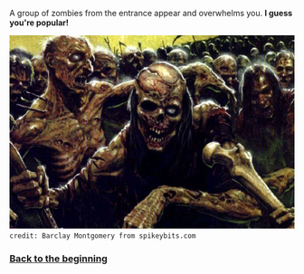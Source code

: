 A group of zombies from the entrance appear and overwhelms you. **I guess you're popular!**

![zombie_horde](../images/blood/horde.jpg)  
`credit: Barclay Montgomery from spikeybits.com`

### [Back to the beginning](../beginning.md)